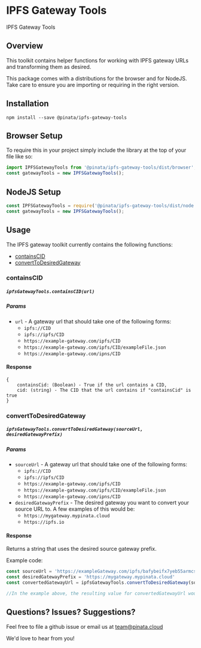 # IPFS Gateway Tools

IPFS Gateway Tools

## Overview

This toolkit contains helper functions for working with IPFS gateway URLs and transforming them as desired.

This package comes with a distributions for the browser and for NodeJS. Take care to ensure you are importing or requiring in the right version. 

## Installation
```
npm install --save @pinata/ipfs-gateway-tools
```

## Browser Setup
To require this in your project simply include the library at the top of your file like so:

```javascript
import IPFSGatewayTools from '@pinata/ipfs-gateway-tools/dist/browser';
const gatewayTools = new IPFSGatewayTools();
```

## NodeJS Setup

```javascript
const IPFSGatewayTools = require('@pinata/ipfs-gateway-tools/dist/node');
const gatewayTools = new IPFSGatewayTools();
```

## Usage
The IPFS gateway toolkit currently contains the following functions:

* [containsCID](#containsCID-anchor)
* [convertToDesiredGateway](#convertToDesiredGateway-anchor)


<a name="containsCID-anchor"></a>
### containsCID


##### `ipfsGatewayTools.containsCID(url)`
##### Params
* `url` - A gateway url that should take one of the following forms:
   * `ipfs://CID`
   * `ipfs://ipfs/CID`
   * `https://example-gateway.com/ipfs/CID`
   * `https://example-gateway.com/ipfs/CID/exampleFile.json`
   * `https://example-gateway.com/ipns/CID`
    
#### Response
```
{
    containsCid: (Boolean) - True if the url contains a CID,
    cid: (string) - The CID that the url contains if "containsCid" is true
}
```

<a name="convertToDesiredGateway-anchor"></a>
### convertToDesiredGateway


##### `ipfsGatewayTools.convertToDesiredGateway(sourceUrl, desiredGatewayPrefix)`
##### Params
* `sourceUrl` - A gateway url that should take one of the following forms:
   * `ipfs://CID`
   * `ipfs://ipfs/CID`
   * `https://example-gateway.com/ipfs/CID`
   * `https://example-gateway.com/ipfs/CID/exampleFile.json`
   * `https://example-gateway.com/ipns/CID`
* `desiredGatewayPrefix` - The desired gateway you want to convert your source URL to. A few examples of this would be:
   * `https://mygateway.mypinata.cloud`
   * `https://ipfs.io`
    
#### Response
Returns a string that uses the desired source gateway prefix. 

Example code:
```javascript
const sourceUrl = 'https://exampleGateway.com/ipfs/bafybeifx7yeb55armcsxwwitkymga5xf53dxiarykms3ygqic223w5sk3m';
const desiredGatewayPrefix = 'https://mygateway.mypinata.cloud'
const convertedGatewayUrl = ipfsGatewayTools.convertToDesiredGateway(sourceUrl, desiredGatewayPrefix);

//In the example above, the resulting value for convertedGatewayUrl would be: https://mygateway.mypinata.cloud/ipfs/bafybeifx7yeb55armcsxwwitkymga5xf53dxiarykms3ygqic223w5sk3m
```

## Questions? Issues? Suggestions? 
Feel free to file a github issue or email us at team@pinata.cloud 

We'd love to hear from you!
